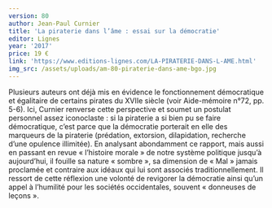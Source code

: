 ```yaml
---
version: 80
author: Jean-Paul Curnier
title: 'La piraterie dans l’âme : essai sur la démocratie'
editor: Lignes
year: '2017'
price: 19 €
link: 'https://www.editions-lignes.com/LA-PIRATERIE-DANS-L-AME.html'
img_src: /assets/uploads/am-80-piraterie-dans-ame-bgo.jpg
---
```

Plusieurs auteurs ont déjà mis en évidence le fonctionnement démocratique
 et égalitaire de certains pirates du XVIIe siècle (voir Aide-mémoire n°72, pp.
 5-6). Ici, Curnier renverse cette perspective et soumet un postulat personnel
 assez iconoclaste : si la piraterie a si bien pu se faire démocratique, c’est parce
 que la démocratie porterait en elle des marqueurs de la piraterie (prédation,
 extorsion, dilapidation, recherche d’une opulence illimitée). En analysant
 abondamment ce rapport, mais aussi en passant en revue « l’histoire morale
 » de notre système politique jusqu’à aujourd’hui, il fouille sa nature « sombre
 », sa dimension de « Mal » jamais proclamée et contraire aux idéaux qui lui
 sont associés traditionnellement. Il ressort de cette réflexion une volonté de revigorer la démocratie
 ainsi qu’un appel à l’humilité pour les sociétés occidentales, souvent « donneuses de leçons ».
